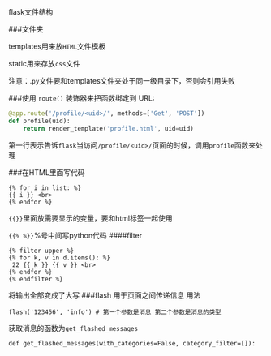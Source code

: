 flask文件结构

###文件夹

templates用来放`HTML`文件模板

static用来存放`css`文件

注意：.`py`文件要和templates文件夹处于同一级目录下，否则会引用失败

###使用 `route()` 装饰器来把函数绑定到 URL: 

```python
@app.route('/profile/<uid>/', methods=['Get', 'POST'])
def profile(uid):
    return render_template('profile.html', uid=uid)
```

第一行表示告诉`flask`当访问`/profile/<uid>/`页面的时候，调用`profile`函数来处理

###在HTML里面写代码
````
{% for i in list: %}
{{ i }} <br>
{% endfor %}
````
`{{}}`里面放需要显示的变量，要和html标签一起使用

`{{% %}}`%号中间写python代码
####filter
````
{% filter upper %}
{% for k, v in d.items(): %}
 22 {{ k }} {{ v }} <br>
{% endfor %}
{% endfilter %}
````
将输出全部变成了大写
###flash
用于页面之间传递信息
用法
```buildoutcfg
flash('123456', 'info') # 第一个参数是消息 第二个参数是消息的类型
```
获取消息的函数为`get_flashed_messages`
````
def get_flashed_messages(with_categories=False, category_filter=[]):
````